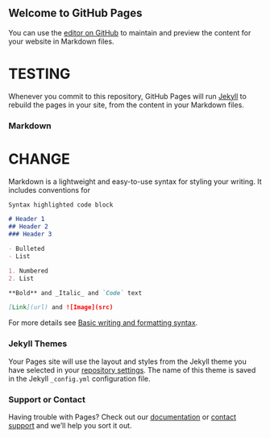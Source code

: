 ## Welcome to GitHub Pages

You can use the [editor on GitHub](https://github.com/ChristinaBold/ChristinaBold.github.io/edit/main/index.md) to maintain and preview the content for your website in Markdown files.

# TESTING 

Whenever you commit to this repository, GitHub Pages will run [Jekyll](https://jekyllrb.com/) to rebuild the pages in your site, from the content in your Markdown files.

### Markdown

# CHANGE


Markdown is a lightweight and easy-to-use syntax for styling your writing. It includes conventions for

```markdown
Syntax highlighted code block

# Header 1
## Header 2
### Header 3

- Bulleted
- List

1. Numbered
2. List

**Bold** and _Italic_ and `Code` text

[Link](url) and ![Image](src)
```

For more details see [Basic writing and formatting syntax](https://docs.github.com/en/github/writing-on-github/getting-started-with-writing-and-formatting-on-github/basic-writing-and-formatting-syntax).

### Jekyll Themes

Your Pages site will use the layout and styles from the Jekyll theme you have selected in your [repository settings](https://github.com/ChristinaBold/ChristinaBold.github.io/settings/pages). The name of this theme is saved in the Jekyll `_config.yml` configuration file.

### Support or Contact

Having trouble with Pages? Check out our [documentation](https://docs.github.com/categories/github-pages-basics/) or [contact support](https://support.github.com/contact) and we’ll help you sort it out.
